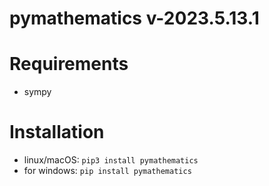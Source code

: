 # pymathematics v-2023.5.13.1

# Requirements
* sympy

# Installation
* linux/macOS: `pip3 install pymathematics`
* for windows: `pip install pymathematics`
 
